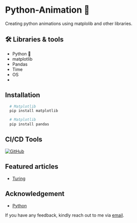# Python-Animation 👋
Creating python animations using matplolib and other libraries.


## 🛠 Libraries & tools
- Python 🐍 
- matplotlib
- Pandas
- Time
- OS
- 

## Installation
```python
  # Matplotlib 
  pip install matplotlib
```

```python
  # Matplotlib 
  pip install pandas
```

## CI/CD Tools

[![GitHub](https://img.shields.io/badge/License-MIT-green.svg)](https://github.com/zenUnicorn/)


## Featured articles

 - [Turing](https://www.educative.io/answers/what-is-regression-in-pycaret)

## Acknowledgement
- [Python](https://python.org/)


If you have any feedback, kindly reach out to me via [email](mailto:iamholumeedey007@gmail.com).
